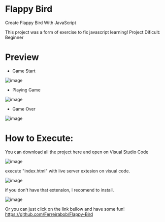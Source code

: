 # Flappy Bird

Create Flappy Bird With JavaScript

This project was a form of exercise to fix javascript learning!
Project Dificult: Beginner

# Preview

- Game Start

![image](https://user-images.githubusercontent.com/75916419/161031588-464cb6f1-0f80-426a-8487-de3f5755fe65.png)


- Playing Game

![image](https://user-images.githubusercontent.com/75916419/161031302-e6024485-a0bb-4767-aa7e-ea875f908d61.png)


- Game Over

![image](https://user-images.githubusercontent.com/75916419/161031719-97192a64-a9f1-4eef-a14b-071860b0fc0e.png)


# How to Execute:
You can download all the project here and open on Visual Studio Code

![image](https://user-images.githubusercontent.com/75916419/161024840-893a0afe-88fd-4f18-8aab-2ac5cd3868a8.png)



execute "index.html" with live server extesion on visual code.

![image](https://user-images.githubusercontent.com/75916419/161025138-6979f759-c885-48cc-93a4-b548dae110ce.png)



if you don't have that extension, I recomend to install.

![image](https://user-images.githubusercontent.com/75916419/161026514-17a0fc2b-ac14-48fe-bbac-501f1b1a9285.png)


Or you can just click on the link bellow and have some fun!
https://github.com/Ferreirabob/Flappy-Bird
